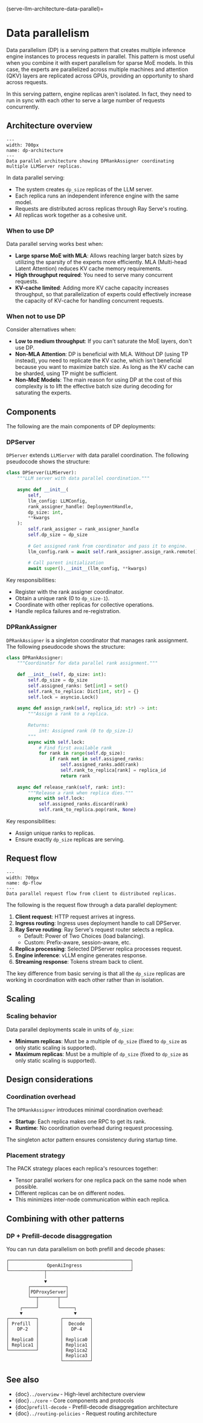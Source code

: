 (serve-llm-architecture-data-parallel)=
# Data parallelism

Data parallelism (DP) is a serving pattern that creates multiple inference engine instances to process requests in parallel. This pattern is most useful when you combine it with expert parallelism for sparse MoE models. In this case, the experts are parallelized across multiple machines and attention (QKV) layers are replicated across GPUs, providing an opportunity to shard across requests. 

In this serving pattern, engine replicas aren't isolated. In fact, they need to run in sync with each other to serve a large number of requests concurrently. 

## Architecture overview

```{figure} ../../images/dp.png
---
width: 700px
name: dp-architecture
---
Data parallel architecture showing DPRankAssigner coordinating multiple LLMServer replicas.
```

In data parallel serving:

- The system creates `dp_size` replicas of the LLM server.
- Each replica runs an independent inference engine with the same model.
- Requests are distributed across replicas through Ray Serve's routing.
- All replicas work together as a cohesive unit.


### When to use DP

Data parallel serving works best when:

- **Large sparse MoE with MLA**: Allows reaching larger batch sizes by utilizing the sparsity of the experts more efficiently. MLA (Multi-head Latent Attention) reduces KV cache memory requirements. 
- **High throughput required**: You need to serve many concurrent requests.
- **KV-cache limited**: Adding more KV cache capacity increases throughput, so that parallelization of experts could effectively increase the capacity of KV-cache for handling concurrent requests.

### When not to use DP

Consider alternatives when:

- **Low to medium throughput**: If you can't saturate the MoE layers, don't use DP. 
- **Non-MLA Attention**: DP is beneficial with MLA. Without DP (using TP instead), you need to replicate the KV cache, which isn't beneficial because you want to maximize batch size. As long as the KV cache can be sharded, using TP might be sufficient. 
- **Non-MoE Models**: The main reason for using DP at the cost of this complexity is to lift the effective batch size during decoding for saturating the experts. 

## Components

The following are the main components of DP deployments: 

### DPServer

`DPServer` extends `LLMServer` with data parallel coordination. The following pseudocode shows the structure:

```python
class DPServer(LLMServer):
    """LLM server with data parallel coordination."""
    
    async def __init__(
        self,
        llm_config: LLMConfig,
        rank_assigner_handle: DeploymentHandle,
        dp_size: int,
        **kwargs
    ):
        self.rank_assigner = rank_assigner_handle
        self.dp_size = dp_size
        
        # Get assigned rank from coordinator and pass it to engine.
        llm_config.rank = await self.rank_assigner.assign_rank.remote()
        
        # Call parent initialization
        await super().__init__(llm_config, **kwargs)
```

Key responsibilities:

- Register with the rank assigner coordinator.
- Obtain a unique rank (0 to `dp_size-1`).
- Coordinate with other replicas for collective operations.
- Handle replica failures and re-registration.

### DPRankAssigner

`DPRankAssigner` is a singleton coordinator that manages rank assignment. The following pseudocode shows the structure:

```python
class DPRankAssigner:
    """Coordinator for data parallel rank assignment."""
    
    def __init__(self, dp_size: int):
        self.dp_size = dp_size
        self.assigned_ranks: Set[int] = set()
        self.rank_to_replica: Dict[int, str] = {}
        self.lock = asyncio.Lock()
    
    async def assign_rank(self, replica_id: str) -> int:
        """Assign a rank to a replica.
        
        Returns:
            int: Assigned rank (0 to dp_size-1)
        """
        async with self.lock:
            # Find first available rank
            for rank in range(self.dp_size):
                if rank not in self.assigned_ranks:
                    self.assigned_ranks.add(rank)
                    self.rank_to_replica[rank] = replica_id
                    return rank
    
    async def release_rank(self, rank: int):
        """Release a rank when replica dies."""
        async with self.lock:
            self.assigned_ranks.discard(rank)
            self.rank_to_replica.pop(rank, None)
```

Key responsibilities:

- Assign unique ranks to replicas.
- Ensure exactly `dp_size` replicas are serving.

## Request flow

```{figure} ../../images/dp_flow.png
---
width: 700px
name: dp-flow
---
Data parallel request flow from client to distributed replicas.
```

The following is the request flow through a data parallel deployment:

1. **Client request**: HTTP request arrives at ingress.
2. **Ingress routing**: Ingress uses deployment handle to call DPServer.
3. **Ray Serve routing**: Ray Serve's request router selects a replica.
   - Default: Power of Two Choices (load balancing).
   - Custom: Prefix-aware, session-aware, etc.
4. **Replica processing**: Selected DPServer replica processes request.
5. **Engine inference**: vLLM engine generates response.
6. **Streaming response**: Tokens stream back to client.

The key difference from basic serving is that all the `dp_size` replicas are working in coordination with each other rather than in isolation.

## Scaling

### Scaling behavior

Data parallel deployments scale in units of `dp_size`:

- **Minimum replicas**: Must be a multiple of `dp_size` (fixed to `dp_size` as only static scaling is supported).
- **Maximum replicas**: Must be a multiple of `dp_size` (fixed to `dp_size` as only static scaling is supported).


## Design considerations

### Coordination overhead

The `DPRankAssigner` introduces minimal coordination overhead:

- **Startup**: Each replica makes one RPC to get its rank.
- **Runtime**: No coordination overhead during request processing.

The singleton actor pattern ensures consistency during startup time.

### Placement strategy

The PACK strategy places each replica's resources together:

- Tensor parallel workers for one replica pack on the same node when possible.
- Different replicas can be on different nodes.
- This minimizes inter-node communication within each replica.

## Combining with other patterns

### DP + Prefill-decode disaggregation

You can run data parallelism on both prefill and decode phases:

```
┌─────────────────────────────────────────────┐
│              OpenAiIngress                  │
└─────────────┬───────────────────────────────┘
              │
              ▼
        ┌─────────────┐
        │PDProxyServer│
        └──┬───────┬──┘
           │       │
     ┌─────┘       └─────┐
     ▼                   ▼
┌──────────┐        ┌──────────┐
│ Prefill  │        │  Decode  │
│   DP-2   │        │   DP-4   │
│          │        │          │
│ Replica0 │        │ Replica0 │
│ Replica1 │        │ Replica1 │
└──────────┘        │ Replica2 │
                    │ Replica3 │
                    └──────────┘
```

## See also

- {doc}`../overview` - High-level architecture overview
- {doc}`../core` - Core components and protocols
- {doc}`prefill-decode` - Prefill-decode disaggregation architecture
- {doc}`../routing-policies` - Request routing architecture

